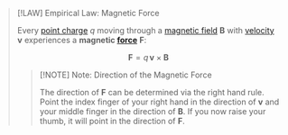 >[!LAW] Empirical Law: Magnetic Force
>
>Every [point charge](../Point%20Charge.md) $q$ moving through a [magnetic field](Magnetic%20Field.md) $\boldsymbol{B}$ with [velocity](../../Kinematics/Translation/Velocity.md) $\boldsymbol{v}$ experiences a **magnetic [force](../../Mechanics/Force.md)** $\boldsymbol{F}$:
>
>$$
>\boldsymbol{F} = q\, \boldsymbol{v} \times \boldsymbol{B}
>$$
>
>>[!NOTE] Note: Direction of the Magnetic Force
>>
>>The direction of $\boldsymbol{F}$ can be determined via the right hand rule. Point the index finger of your right hand in the direction of $\boldsymbol{v}$ and your middle finger in the direction of $\boldsymbol{B}$. If you now raise your thumb, it will point in the direction of $\boldsymbol{F}$.
>>
>